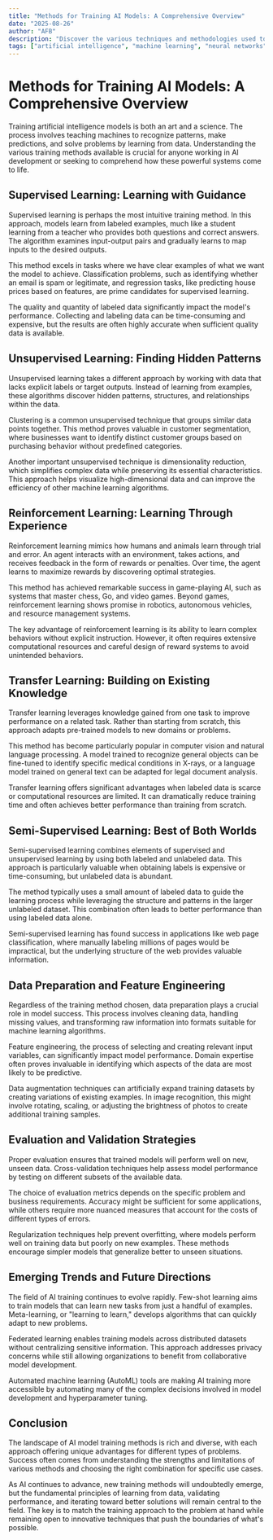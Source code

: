 ```yaml
---
title: "Methods for Training AI Models: A Comprehensive Overview"
date: "2025-08-26"
author: "AFB"
description: "Discover the various techniques and methodologies used to train artificial intelligence models, from supervised learning to advanced neural networks."
tags: ["artificial intelligence", "machine learning", "neural networks", "data science"]
---
```


# Methods for Training AI Models: A Comprehensive Overview

Training artificial intelligence models is both an art and a science. The process involves teaching machines to recognize patterns, make predictions, and solve problems by learning from data. Understanding the various training methods available is crucial for anyone working in AI development or seeking to comprehend how these powerful systems come to life.

## Supervised Learning: Learning with Guidance

Supervised learning is perhaps the most intuitive training method. In this approach, models learn from labeled examples, much like a student learning from a teacher who provides both questions and correct answers. The algorithm examines input-output pairs and gradually learns to map inputs to the desired outputs.

This method excels in tasks where we have clear examples of what we want the model to achieve. Classification problems, such as identifying whether an email is spam or legitimate, and regression tasks, like predicting house prices based on features, are prime candidates for supervised learning.

The quality and quantity of labeled data significantly impact the model's performance. Collecting and labeling data can be time-consuming and expensive, but the results are often highly accurate when sufficient quality data is available.

## Unsupervised Learning: Finding Hidden Patterns

Unsupervised learning takes a different approach by working with data that lacks explicit labels or target outputs. Instead of learning from examples, these algorithms discover hidden patterns, structures, and relationships within the data.

Clustering is a common unsupervised technique that groups similar data points together. This method proves valuable in customer segmentation, where businesses want to identify distinct customer groups based on purchasing behavior without predefined categories.

Another important unsupervised technique is dimensionality reduction, which simplifies complex data while preserving its essential characteristics. This approach helps visualize high-dimensional data and can improve the efficiency of other machine learning algorithms.

## Reinforcement Learning: Learning Through Experience

Reinforcement learning mimics how humans and animals learn through trial and error. An agent interacts with an environment, takes actions, and receives feedback in the form of rewards or penalties. Over time, the agent learns to maximize rewards by discovering optimal strategies.

This method has achieved remarkable success in game-playing AI, such as systems that master chess, Go, and video games. Beyond games, reinforcement learning shows promise in robotics, autonomous vehicles, and resource management systems.

The key advantage of reinforcement learning is its ability to learn complex behaviors without explicit instruction. However, it often requires extensive computational resources and careful design of reward systems to avoid unintended behaviors.

## Transfer Learning: Building on Existing Knowledge

Transfer learning leverages knowledge gained from one task to improve performance on a related task. Rather than starting from scratch, this approach adapts pre-trained models to new domains or problems.

This method has become particularly popular in computer vision and natural language processing. A model trained to recognize general objects can be fine-tuned to identify specific medical conditions in X-rays, or a language model trained on general text can be adapted for legal document analysis.

Transfer learning offers significant advantages when labeled data is scarce or computational resources are limited. It can dramatically reduce training time and often achieves better performance than training from scratch.

## Semi-Supervised Learning: Best of Both Worlds

Semi-supervised learning combines elements of supervised and unsupervised learning by using both labeled and unlabeled data. This approach is particularly valuable when obtaining labels is expensive or time-consuming, but unlabeled data is abundant.

The method typically uses a small amount of labeled data to guide the learning process while leveraging the structure and patterns in the larger unlabeled dataset. This combination often leads to better performance than using labeled data alone.

Semi-supervised learning has found success in applications like web page classification, where manually labeling millions of pages would be impractical, but the underlying structure of the web provides valuable information.

## Data Preparation and Feature Engineering

Regardless of the training method chosen, data preparation plays a crucial role in model success. This process involves cleaning data, handling missing values, and transforming raw information into formats suitable for machine learning algorithms.

Feature engineering, the process of selecting and creating relevant input variables, can significantly impact model performance. Domain expertise often proves invaluable in identifying which aspects of the data are most likely to be predictive.

Data augmentation techniques can artificially expand training datasets by creating variations of existing examples. In image recognition, this might involve rotating, scaling, or adjusting the brightness of photos to create additional training samples.

## Evaluation and Validation Strategies

Proper evaluation ensures that trained models will perform well on new, unseen data. Cross-validation techniques help assess model performance by testing on different subsets of the available data.

The choice of evaluation metrics depends on the specific problem and business requirements. Accuracy might be sufficient for some applications, while others require more nuanced measures that account for the costs of different types of errors.

Regularization techniques help prevent overfitting, where models perform well on training data but poorly on new examples. These methods encourage simpler models that generalize better to unseen situations.

## Emerging Trends and Future Directions

The field of AI training continues to evolve rapidly. Few-shot learning aims to train models that can learn new tasks from just a handful of examples. Meta-learning, or "learning to learn," develops algorithms that can quickly adapt to new problems.

Federated learning enables training models across distributed datasets without centralizing sensitive information. This approach addresses privacy concerns while still allowing organizations to benefit from collaborative model development.

Automated machine learning (AutoML) tools are making AI training more accessible by automating many of the complex decisions involved in model development and hyperparameter tuning.

## Conclusion

The landscape of AI model training methods is rich and diverse, with each approach offering unique advantages for different types of problems. Success often comes from understanding the strengths and limitations of various methods and choosing the right combination for specific use cases.

As AI continues to advance, new training methods will undoubtedly emerge, but the fundamental principles of learning from data, validating performance, and iterating toward better solutions will remain central to the field. The key is to match the training approach to the problem at hand while remaining open to innovative techniques that push the boundaries of what's possible.